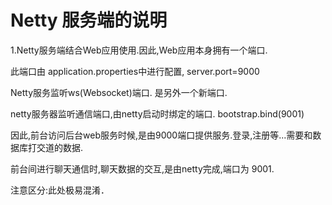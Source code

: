 
# Netty 服务端的说明

1.Netty服务端结合Web应用使用.因此,Web应用本身拥有一个端口.

此端口由 application.properties中进行配置, server.port=9000

Netty服务监听ws(Websocket)端口. 是另外一个新端口.

netty服务器监听通信端口,由netty启动时绑定的端口. bootstrap.bind(9001)

因此,前台访问后台web服务时候,是由9000端口提供服务.登录,注册等...需要和数据库打交道的数据.

前台间进行聊天通信时,聊天数据的交互,是由netty完成,端口为 9001.


注意区分:此处极易混淆．

